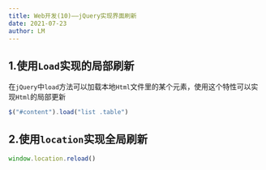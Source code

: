 ```yaml
---
title: Web开发(10)——jQuery实现界面刷新
date: 2021-07-23
author: LM
---
```


## 1.使用`Load`实现的局部刷新

在`jQuery`中`load`方法可以加载本地`Html`文件里的某个元素，使用这个特性可以实现`Html`的局部更新

```javascript
$("#content").load("list .table")
```

## 2.使用`location`实现全局刷新

```javascript
window.location.reload()
```

